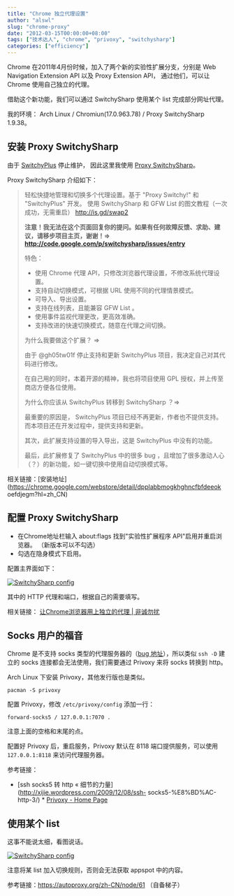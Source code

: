```yaml
---
title: "Chrome 独立代理设置"
author: "alswl"
slug: "chrome-proxy"
date: "2012-03-15T00:00:00+08:00"
tags: ["技术达人", "chrome", "privoxy", "switchysharp"]
categories: ["efficiency"]
---
```


Chrome 在2011年4月份时候，加入了两个新的实验性扩展分支，分别是 Web Navigation Extension API 以及 Proxy
Extension API， 通过他们，可以让 Chrome 使用自己独立的代理。

借助这个新功能，我们可以通过 SwitchySharp 使用某个 list 完成部分网址代理。

我的环境： Arch Linux / Chromiun(17.0.963.78) / Proxy SwitchySharp 1.9.38。

## 安装 Proxy SwitchySharp

由于 [SwitchyPlus](http://code.google.com/p/switchyplus/) 停止维护， 因此这里我使用 [Proxy
SwitchySharp](http://code.google.com/p/switchysharp/)。

Proxy SwitchySharp 介绍如下：

    
> 轻松快捷地管理和切换多个代理设置。基于 "Proxy Switchy!" 和 "SwitchyPlus" 开发。
> 使用 SwitchySharp 和 GFW List 的图文教程（一次成功，无需重启）  http://is.gd/swap2
> 
> **注意！我无法在这个页面回复你的提问。如果有任何故障反馈、求助、建议，请移步项目主页，谢谢！=> http://code.google.com/p/switchysharp/issues/entry**
> 
> 特色：
> 
> * 使用 Chrome 代理 API，只修改浏览器代理设置，不修改系统代理设置。
> * 支持自动切换模式，可根据 URL 使用不同的代理情景模式。
> * 可导入、导出设置。
> * 支持在线列表，且能兼容 GFW List 。
> * 使用事件监视代理更改，更高效准确。
> * 支持改进的快速切换模式，随意在代理之间切换。
> 
> 为什么我要做这个扩展？ =>
> 
> 由于 @gh05tw01f 停止支持和更新 SwitchyPlus 项目，我决定自己对其代码进行修改。
> 
> 在自己用的同时，本着开源的精神，我也将项目使用 GPL 授权，并上传至商店方便各位使用。
> 
> 为什么你应该从 SwitchyPlus 转移到 SwitchySharp ？=>
> 
> 最重要的原因是， SwitchyPlus 项目已经不再更新，作者也不提供支持。而本项目还在开发过程中，提供支持和更新。
> 
> 其次，此扩展支持设置的导入导出，这是 SwitchyPlus 中没有的功能。
> 
> 最后，此扩展修复了 SwitchyPlus 中的很多 bug ，且增加了很多激动人心（？）的新功能，如一键切换中使用自动切换模式等。

相关链接：[安装地址](https://chrome.google.com/webstore/detail/dpplabbmogkhghncfbfdeeok
oefdjegm?hl=zh_CN)

## 配置 Proxy SwitchySharp

  * 在Chrome地址栏输入 about:flags 找到"实验性扩展程序 API"启用并重启浏览器。 （新版本可以不勾选）
  * 勾选在隐身模式下启用。

配置主界面如下：

[ ![SwitchySharp config](https://4ocf5n.dijingchao.com/upload_dropbox/201203/switchysharp_1.png) ](https://4ocf5n.dijingchao.com/upload_dropbox/201203/switchysharp_1.png)

其中的 HTTP 代理和端口，根据自己的需要填写。

相关链接： [让Chrome浏览器用上独立的代理 | 非诚勿扰](http://youcan.hourb.com/archives/19)

## Socks 用户的福音

Chrome 是不支持 socks 类型的代理服务器的（[bug
地址](http://code.google.com/p/chromium/issues/detail?id=29914)），所以类似 `ssh -D`
建立的 socks 连接都会无法使用，我们需要通过 Privoxy 来将 socks 转换到 http。

Arch Linux 下安装 Privoxy，其他发行版也是类似。
  
    pacman -S privoxy

配置 Privoxy，修改 `/etc/privoxy/config` 添加一行：

    
    forward-socks5 / 127.0.0.1:7070 .

注意上面的空格和末尾的点。

配置好 Privoxy 后，重启服务，Privoxy 默认在 8118 端口提供服务，可以使用 `127.0.0.1:8118` 来访问代理服务器。

参考链接：

* [ssh socks5 转 http « 细节的力量](http://xijie.wordpress.com/2009/12/08/ssh-
socks5-%E8%BD%AC-http-3/) * [Privoxy - Home Page](http://www.privoxy.org/)


## 使用某个 list

这事不能说太细，看图说话。

[ ![SwitchySharp config](https://4ocf5n.dijingchao.com/upload_dropbox/201203/switchysharp_2.png) ](https://4ocf5n.dijingchao.com/upload_dropbox/201203/switchysharp_2.png)

注意将某 list 加入切换规则，否则会无法获取 appspot 中的内容。

参考链接：https://autoproxy.org/zh-CN/node/61 （自备梯子）

